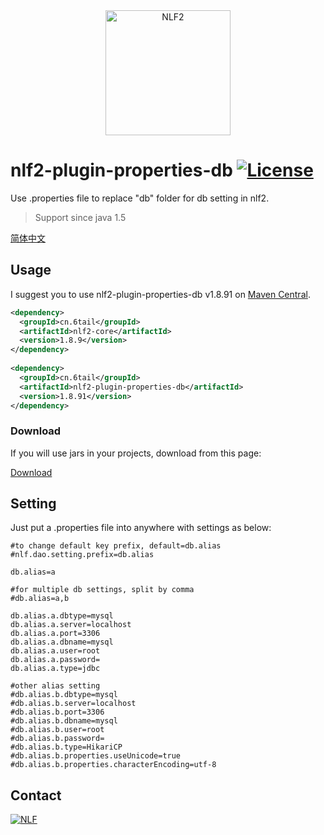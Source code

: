 <div align="center">
<img width="200" src="http://6tail.cn/nlf2-logo.png" alt="NLF2">
</div>

# nlf2-plugin-properties-db [![License](https://img.shields.io/badge/license-MIT-4EB1BA.svg?style=flat-square)](https://github.com/6tail/nlf2/blob/master/LICENSE)

Use .properties file to replace "db" folder for db setting in nlf2.

> Support since java 1.5

[简体中文](https://github.com/6tail/nlf2-maven/blob/master/nlf2-plugin-properties-db/README_ZH.md)

## Usage

I suggest you to use nlf2-plugin-properties-db v1.8.91 on [Maven Central](https://search.maven.org/search?q=nlf2-plugin-properties-db).

```xml
<dependency>
  <groupId>cn.6tail</groupId>
  <artifactId>nlf2-core</artifactId>
  <version>1.8.9</version>
</dependency>
 
<dependency>
  <groupId>cn.6tail</groupId>
  <artifactId>nlf2-plugin-properties-db</artifactId>
  <version>1.8.91</version>
</dependency>
```

### Download

If you will use jars in your projects, download from this page:

[Download](https://github.com/6tail/nlf2-maven/releases)

## Setting

Just put a .properties file into anywhere with settings as below:

```
#to change default key prefix, default=db.alias
#nlf.dao.setting.prefix=db.alias
 
db.alias=a
 
#for multiple db settings, split by comma
#db.alias=a,b
 
db.alias.a.dbtype=mysql
db.alias.a.server=localhost
db.alias.a.port=3306
db.alias.a.dbname=mysql
db.alias.a.user=root
db.alias.a.password=
db.alias.a.type=jdbc
 
#other alias setting
#db.alias.b.dbtype=mysql
#db.alias.b.server=localhost
#db.alias.b.port=3306
#db.alias.b.dbname=mysql
#db.alias.b.user=root
#db.alias.b.password=
#db.alias.b.type=HikariCP
#db.alias.b.properties.useUnicode=true
#db.alias.b.properties.characterEncoding=utf-8
```

## Contact

<a target="_blank" href="https://jq.qq.com/?_wv=1027&k=5F9Pbf0"><img border="0" src="http://pub.idqqimg.com/wpa/images/group.png" alt="NLF" title="NLF"></a>
